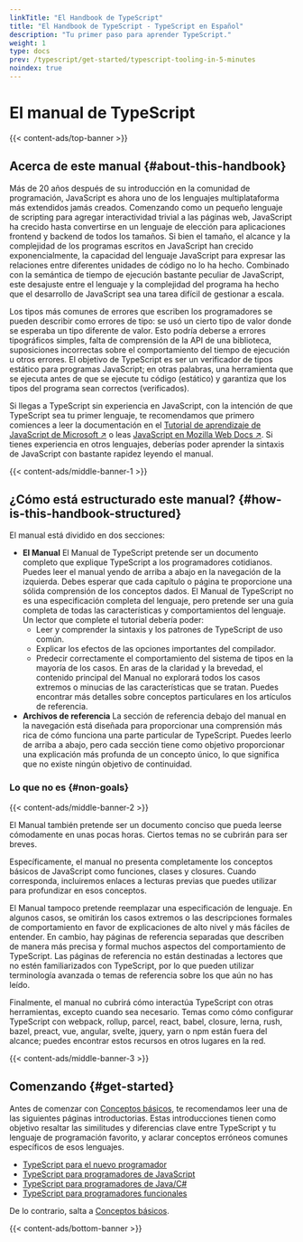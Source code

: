 ```yaml
---
linkTitle: "El Handbook de TypeScript"
title: "El Handbook de TypeScript - TypeScript en Español"
description: "Tu primer paso para aprender TypeScript."
weight: 1
type: docs
prev: /typescript/get-started/typescript-tooling-in-5-minutes
noindex: true
---
```


# El manual de TypeScript

{{< content-ads/top-banner >}}

## Acerca de este manual {#about-this-handbook}

Más de 20 años después de su introducción en la comunidad de programación, JavaScript es ahora uno de los lenguajes multiplataforma más extendidos jamás creados. Comenzando como un pequeño lenguaje de scripting para agregar interactividad trivial a las páginas web, JavaScript ha crecido hasta convertirse en un lenguaje de elección para aplicaciones frontend y backend de todos los tamaños. Si bien el tamaño, el alcance y la complejidad de los programas escritos en JavaScript han crecido exponencialmente, la capacidad del lenguaje JavaScript para expresar las relaciones entre diferentes unidades de código no lo ha hecho. Combinado con la semántica de tiempo de ejecución bastante peculiar de JavaScript, este desajuste entre el lenguaje y la complejidad del programa ha hecho que el desarrollo de JavaScript sea una tarea difícil de gestionar a escala.

Los tipos más comunes de errores que escriben los programadores se pueden describir como errores de tipo: se usó un cierto tipo de valor donde se esperaba un tipo diferente de valor. Esto podría deberse a errores tipográficos simples, falta de comprensión de la API de una biblioteca, suposiciones incorrectas sobre el comportamiento del tiempo de ejecución u otros errores. El objetivo de TypeScript es ser un verificador de tipos estático para programas JavaScript; en otras palabras, una herramienta que se ejecuta antes de que se ejecute tu código (estático) y garantiza que los tipos del programa sean correctos (verificados).

Si llegas a TypeScript sin experiencia en JavaScript, con la intención de que TypeScript sea tu primer lenguaje, te recomendamos que primero comiences a leer la documentación en el [Tutorial de aprendizaje de JavaScript de Microsoft ↗](https://developer.microsoft.com/javascript/) o leas [JavaScript en Mozilla Web Docs ↗](https://developer.mozilla.org/docs/Web/JavaScript/Guide).
Si tienes experiencia en otros lenguajes, deberías poder aprender la sintaxis de JavaScript con bastante rapidez leyendo el manual.

{{< content-ads/middle-banner-1 >}}

## ¿Cómo está estructurado este manual? {#how-is-this-handbook-structured}

El manual está dividido en dos secciones:

- **El Manual**
   El Manual de TypeScript pretende ser un documento completo que explique TypeScript a los programadores cotidianos. Puedes leer el manual yendo de arriba a abajo en la navegación de la izquierda.
   Debes esperar que cada capítulo o página te proporcione una sólida comprensión de los conceptos dados. El Manual de TypeScript no es una especificación completa del lenguaje, pero pretende ser una guía completa de todas las características y comportamientos del lenguaje.
   Un lector que complete el tutorial debería poder:
   - Leer y comprender la sintaxis y los patrones de TypeScript de uso común.
   - Explicar los efectos de las opciones importantes del compilador.
   - Predecir correctamente el comportamiento del sistema de tipos en la mayoría de los casos.
   En aras de la claridad y la brevedad, el contenido principal del Manual no explorará todos los casos extremos o minucias de las características que se tratan. Puedes encontrar más detalles sobre conceptos particulares en los artículos de referencia.
- **Archivos de referencia**
   La sección de referencia debajo del manual en la navegación está diseñada para proporcionar una comprensión más rica de cómo funciona una parte particular de TypeScript. Puedes leerlo de arriba a abajo, pero cada sección tiene como objetivo proporcionar una explicación más profunda de un concepto único, lo que significa que no existe ningún objetivo de continuidad.

### Lo que no es {#non-goals}

{{< content-ads/middle-banner-2 >}}

El Manual también pretende ser un documento conciso que pueda leerse cómodamente en unas pocas horas. Ciertos temas no se cubrirán para ser breves.

Específicamente, el manual no presenta completamente los conceptos básicos de JavaScript como funciones, clases y closures. Cuando corresponda, incluiremos enlaces a lecturas previas que puedes utilizar para profundizar en esos conceptos.

El Manual tampoco pretende reemplazar una especificación de lenguaje. En algunos casos, se omitirán los casos extremos o las descripciones formales de comportamiento en favor de explicaciones de alto nivel y más fáciles de entender. En cambio, hay páginas de referencia separadas que describen de manera más precisa y formal muchos aspectos del comportamiento de TypeScript. Las páginas de referencia no están destinadas a lectores que no estén familiarizados con TypeScript, por lo que pueden utilizar terminología avanzada o temas de referencia sobre los que aún no has leído.

Finalmente, el manual no cubrirá cómo interactúa TypeScript con otras herramientas, excepto cuando sea necesario. Temas como cómo configurar TypeScript con webpack, rollup, parcel, react, babel, closure, lerna, rush, bazel, preact, vue, angular, svelte, jquery, yarn o npm están fuera del alcance; puedes encontrar estos recursos en otros lugares en la red.

{{< content-ads/middle-banner-3 >}}

## Comenzando {#get-started}

Antes de comenzar con [Conceptos básicos](/typescript/handbook/tipos-basicos), te recomendamos leer una de las siguientes páginas introductorias. Estas introducciones tienen como objetivo resaltar las similitudes y diferencias clave entre TypeScript y tu lenguaje de programación favorito, y aclarar conceptos erróneos comunes específicos de esos lenguajes.

- [TypeScript para el nuevo programador](/typescript/comenzando/typescript-desde-cero)
- [TypeScript para programadores de JavaScript](/typescript/comenzando/typescript-en-5-minutos)
- [TypeScript para programadores de Java/C#](/typescript/comenzando/typescript-en-5-minutos-poo)
- [TypeScript para programadores funcionales](/typescript/comenzando/typescript-en-5-minutos-funcionales)

De lo contrario, salta a [Conceptos básicos](/typescript/handbook/tipos-basicos).

{{< content-ads/bottom-banner >}}
